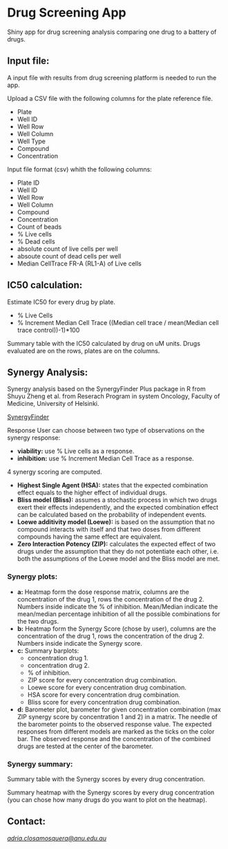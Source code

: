 # Drug Screening App

Shiny app for drug screening analysis comparing one drug to a battery of drugs.

## Input file:

A input file with results from drug screening platform is needed to run the app.

Upload a CSV file with the following columns for the plate reference file.

* Plate
* Well ID
* Well Row
* Well Column
* Well Type
* Compound
* Concentration

Input file format (csv) whith the following columns:

* Plate ID
* Well ID
* Well Row
* Well Column
* Compound
* Concentration
* Count of beads
* % Live cells
* % Dead cells
* absolute count of live cells per well
* absoute count of dead cells per well
* Median CellTrace FR-A (RL1-A) of Live cells

## IC50 calculation:

Estimate IC50 for every drug by plate.

* % Live Cells
* % Increment Median Cell Trace ((Median cell trace / mean(Median cell trace control))-1)*100

Summary table with the IC50 calculated by drug on uM units.
Drugs evaluated are on the rows, plates are on the columns.

## Synergy Analysis:

Synergy analysis based on the SynergyFinder Plus package in R from Shuyu Zheng et al. from Reserach Program in system Oncology, Faculty of Medicine, University of Helsinki.

[SynergyFinder](https://www.bioconductor.org/packages/release/bioc/html/synergyfinder.html)

Response
User can choose between two type of observations on the synergy response:

* __viability:__ use % Live cells as a response.
* __inhibition:__ use % Increment Median Cell Trace as a response.

4 synergy scoring are computed.

* __Highest Single Agent (HSA):__ states that the expected combination effect equals to the higher effect of individual drugs.
* __Bliss model (Bliss):__ assumes a stochastic process in which two drugs exert their effects independently, and the expected combination effect can be calculated based on the probability of independent events.
* __Loewe additivity model (Loewe):__ is based on the assumption that no compound interacts with itself and that two doses from different compounds having the same effect are equivalent.
* __Zero Interaction Potency (ZIP):__ calculates the expected effect of two drugs under the assumption that they do not potentiate each other, i.e. both the assumptions of the Loewe model and the Bliss model are met.

### Synergy plots:

* __a:__ Heatmap form the dose response matrix, columns are the concentration of the drug 1, rows the concentration of the drug 2. Numbers inside indicate the % of inhibition. Mean/Median indicate the mean/median percentage inhibition of all the possible combinations for the two drugs.
* __b:__ Heatmap form the Synergy Score (chose by user), columns are the concentration of the drug 1, rows the concentration of the drug 2. Numbers inside indicate the Synergy score.
* __c:__ Summary barplots:
  + concentration drug 1.
  + concentration drug 2.
  + % of inhibition.
  + ZIP score for every concentration drug combination.
  + Loewe score for every concentration drug combination.
  + HSA score for every concentration drug combination.
  + Bliss score for every concentration drug combination.
* __d:__ Barometer plot, barometer for given concentration combination (max ZIP synergy score by concentration 1 and 2) in a matrix. The needle of the barometer points to the observed response value. The expected responses from different models are marked as the ticks on the color bar. The observed response and the concentration of the combined drugs are tested at the center of the barometer.

### Synergy summary:

Summary table with the Synergy scores by every drug concentration.

Summary heatmap with the Synergy scores by every drug concentration (you can chose how many drugs do you want to plot on the heatmap).

## Contact:

*adria.closamosquera@anu.edu.au*
